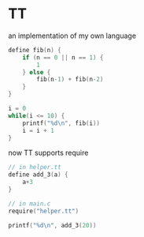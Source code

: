 TT
==
an implementation of my own language

```c
define fib(n) {
    if (n == 0 || n == 1) {
        1
    } else {
        fib(n-1) + fib(n-2)
    }
}

i = 0
while(i <= 10) {
    printf("%d\n", fib(i))
    i = i + 1
}
```

now TT supports require

```c
// in helper.tt
define add_3(a) {
    a+3
}

// in main.c
require("helper.tt")

printf("%d\n", add_3(20))
```


